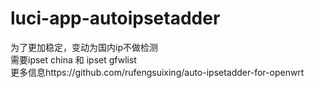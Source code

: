 # luci-app-autoipsetadder
为了更加稳定，变动为国内ip不做检测<br>
需要ipset china 和 ipset gfwlist<br>
更多信息https://github.com/rufengsuixing/auto-ipsetadder-for-openwrt